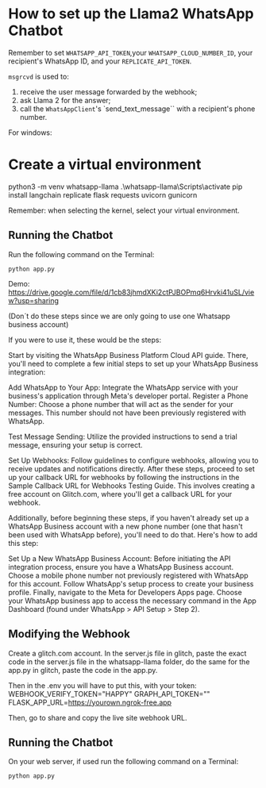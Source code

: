 # How to set up the Llama2 WhatsApp Chatbot
Remember to set `WHATSAPP_API_TOKEN`,your `WHATSAPP_CLOUD_NUMBER_ID`, your recipient's WhatsApp ID, and your `REPLICATE_API_TOKEN`.

`msgrcvd` is used to:
1. receive the user message forwarded by the webhook;
2. ask Llama 2 for the answer;
3. call the `WhatsAppClient`'s `send_text_message`` with a recipient's phone number.


For windows:
# Create a virtual environment
python3 -m venv whatsapp-llama
.\whatsapp-llama\Scripts\activate
pip install langchain replicate flask requests uvicorn gunicorn

Remember: when selecting the kernel, select your virtual environment.

## Running the Chatbot

Run the following command on the Terminal:

```
python app.py
```
Demo: https://drive.google.com/file/d/1cb83jhmdXKi2ctPJBOPmq6Hrvki41uSL/view?usp=sharing

(Don´t do these steps since we are only going to use one Whatsapp business account)

If you were to use it, these would be the steps:
 
Start by visiting the WhatsApp Business Platform Cloud API guide. There, you'll need to complete a few initial steps to set up your WhatsApp Business integration:

Add WhatsApp to Your App: Integrate the WhatsApp service with your business's application through Meta's developer portal.
Register a Phone Number: Choose a phone number that will act as the sender for your messages. This number should not have been previously registered with WhatsApp.

Test Message Sending: Utilize the provided instructions to send a trial message, ensuring your setup is correct.

Set Up Webhooks: Follow guidelines to configure webhooks, allowing you to receive updates and notifications directly.
After these steps, proceed to set up your callback URL for webhooks by following the instructions in the Sample Callback URL for Webhooks Testing Guide. This involves creating a free account on Glitch.com, where you'll get a callback URL for your webhook.

Additionally, before beginning these steps, if you haven't already set up a WhatsApp Business account with a new phone number (one that hasn't been used with WhatsApp before), you'll need to do that. Here's how to add this step:

Set Up a New WhatsApp Business Account: Before initiating the API integration process, ensure you have a WhatsApp Business account. Choose a mobile phone number not previously registered with WhatsApp for this account. Follow WhatsApp's setup process to create your business profile.
Finally, navigate to the Meta for Developers Apps page. Choose your WhatsApp business app to access the necessary command in the App Dashboard (found under WhatsApp > API Setup > Step 2). 

## Modifying the Webhook

Create a glitch.com account. In the server.js file in glitch, paste the exact code in the server.js file in the whatsapp-llama folder, do the same for the app.py in glitch, paste the code in the app.py.

Then in the .env you will have to put this, with your token:
WEBHOOK_VERIFY_TOKEN="HAPPY"
GRAPH_API_TOKEN=""
FLASK_APP_URL=https://yourown.ngrok-free.app

Then, go to share and copy the live site webhook URL.


## Running the Chatbot

On your web server, if used run the following command on a Terminal:

```
python app.py
```
